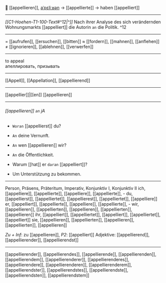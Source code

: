 📣 [[appellieren]], [aˈpɛliːʁən](https://youglish.com/pronounce/appellieren/german) → [[appellierte]] → haben [[appelliert]]

---
*[[C1-Hoehen-T1-100-Text#^12|^]]* Nach ihrer Analyse des sich verändernden Wohnungsmarkts [[appelliert]] die Autorin `an` die Politik. ^12

---
= [[aufrufen]], [[ersuchen]], [[bitten]]
≈ [[fordern]], [[mahnen]], [[anflehen]]
≠ [[ignorieren]], [[ablehnen]], [[verwerfen]]

---
to appeal  
апеллировать, призывать

---
[[Appell]], [[Appellation]], [[appellierend]]

---
[[appellier]]|[[en]]
[[appellieren]]


---
###### [[appellieren]] `an` jA
- `Woran` [[appellierst]] du?
- `An` deine Vernunft.

- `An` wen [[appellieren]] wir?
- `An` die Öffentlichkeit.

- Warum [[hat]] er `daran` [[appelliert]]?
- Um Unterstützung zu bekommen.

---
Person, Präsens, Präteritum, Imperativ, Konjunktiv I, Konjunktiv II
ich, [[appelliere]], [[appellierte]], [[appelliere]], [[appellierte]], -
du, [[appellierst]], [[appelliertet]], [[appellierest]], [[appelliertet]], [[appelliere]]
er, [[appelliert]], [[appellierte]], [[appelliere]], [[appellierte]], -
wir, [[appellieren]], [[appellierten]], [[appellieren]], [[appellierten]], [[appellieren]]
ihr, [[appelliert]], [[appelliertet]], [[appelliert]], [[appelliertet]], [[appelliert]]
sie, [[appellieren]], [[appellierten]], [[appellieren]], [[appellierten]], [[appellieren]]

*Zu + Inf*: zu [[appellieren]], *P2*: [[appelliert]]
Adjektive: [[appellierend]], [[appellierender]], [[appellierendst]]

---
[[appellierender]], [[appellierendes]], [[appellierende]], [[appellierenden]], [[appellierendem]], [[appellierenderer]], [[appellierenderes]], [[appellierendere]], [[appellierenderen]], [[appellierenderem]], [[appellierendster]], [[appellierendstes]], [[appellierendste]], [[appellierendsten]], [[appellierendstem]]